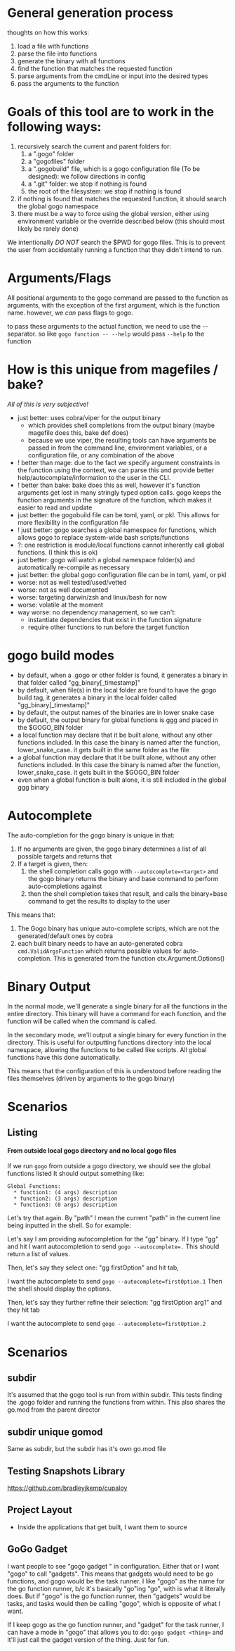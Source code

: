 # General generation process
thoughts on how this works:
1. load a file with functions
2. parse the file into functions
3. generate the binary with all functions
4. find the function that matches the requested function
5. parse arguments from the cmdLine or input into the desired types
6. pass the arguments to the function

# Goals of this tool are to work in the following ways:
1. recursively search the current and parent folders for:
   1. a ".gogo" folder
   2. a "gogofiles" folder
   3. a ".gogobuild" file, which is a gogo configuration file (To be designed): we follow directions in config
   4. a ".git" folder: we stop if nothing is found
   5. the root of the filesystem: we stop if nothing is found
2. if nothing is found that matches the requested function, it should search the global gogo namespace
3. there must be a way to force using the global version, either using environment variable or the override described below (this should most likely be rarely done)

We intentionally *DO NOT* search the $PWD for gogo files. This is to prevent the user from accidentally running a function that they didn't intend to run.

# Arguments/Flags
All positional arguments to the gogo command are passed to the function as arguments, with the exception of the first argument, 
which is the function name. however, we *can* pass flags to gogo.

to pass these arguments to the actual function, we need to use the -- separator.
so like `gogo function -- --help` would pass `--help` to the function

# How is this unique from magefiles / bake?

*All of this is very subjective!*

* just better: uses cobra/viper for the output binary 
  * which provides shell completions from the output binary (maybe magefile does this, bake def does)
  * because we use viper, the resulting tools can have arguments be passed in from the command line, environment variables, or a configuration file, or any combination of the above
* ! better than mage: due to the fact we specify argument constraints in the function using the context, we can parse this and provide better help/autocomplate/information to the user in the CLI.
* ! better than bake: bake does this as well, however it's function arguments get lost in many stringly typed option calls. gogo keeps the function arguments in the signature of the function, which makes it easier to read and update
* just better: the gogobuild file can be toml, yaml, or pkl. This allows for more flexibility in the configuration file
* ! just better: gogo searches a global namespace for functions, which allows gogo to replace system-wide bash scripts/functions
* ?: one restriction is module/local functions cannot inherently call global functions. (I think this is ok)
* just better: gogo will watch a global namespace folder(s) and automatically re-compile as necessary
* just better: the global gogo configuration file can be in toml, yaml, or pkl
* worse: not as well tested/used/vetted
* worse: not as well documented
* worse: targeting darwin/zsh and linux/bash for now
* worse: volatile at the moment
* way worse: no dependency management, so we can't: 
  * instantiate dependencies that exist in the function signature
  * require other functions to run before the target function

# gogo build modes
* by default, when a .gogo or other folder is found, it generates a binary in that folder called "gg_binary[_timestamp]"
* by default, when file(s) in the local folder are found to have the gogo build tag, it generates a binary in the local folder called "gg_binary[_timestamp]"
* by default, the output names of the binaries are in lower snake case
* by default, the output binary for global functions is ggg and placed in the $GOGO_BIN folder
* a local function may declare that it be built alone, without any other functions included. In this case the binary is named after the function, lower_snake_case. it gets built in the same folder as the file
* a global function may declare that it be built alone, without any other functions included. In this case the binary is named after the function, lower_snake_case. it gets built in the $GOGO_BIN folder
* even when a global function is built alone, it is still included in the global ggg binary

# Autocomplete
The auto-completion for the gogo binary is unique in that:
1. If no arguments are given, the gogo binary determines a list of all possible targets and returns that
2. If a target is given, then:
    1. the shell completion calls gogo with `--autocomplete=<target>` and the gogo binary returns the binary and base command to perform auto-completions against
    2. then the shell completion takes that result, and calls the binary+base command to get the results to display to the user

This means that:
1. The Gogo binary has unique auto-complete scripts, which are not the generated/default ones by cobra
2. each built binary needs to have an auto-generated cobra `cmd.ValidArgsFunction` which returns possible values for auto-completion. This is generated from the function ctx.Argument.Options()

# Binary Output
In the normal mode, we'll generate a single binary for all the functions in the entire directory. 
This binary will have a command for each function, and the function will be called when the command is called.

In the secondary mode, we'll output a single binary for every function in the directory. This is useful for outputting functions
directory into the local namespace, allowing the functions to be called like scripts. All global functions have this done automatically.

This means that the configuration of this is understood before reading the files themselves (driven by arguments to the gogo binary)

# Scenarios

## Listing

#### From outside local gogo directory and no local gogo files
If we run `gogo` from outside a gogo directory, we should see the global functions listed
It should output something like:
```
Global Functions:
  * function1: (4 args) description
  * function2: (3 args) description
  * function3: (0 args) description
```

Let's try that again. By "path" I mean the current "path" in the current line being inputted in the shell. So for example:

Let's say I am providing autocompletion for the "gg" binary.
If I type "gg" and hit <tab>
I want autocompletion to send `gogo --autocomplete=.`
This should return a list of values.

Then, let's say they select one:
"gg firstOption" and hit tab,

I want the autocomplete to send `gogo --autocomplete=firstOption.1`
Then the shell should display the options.

Then, let's say they further refine their selection:
"gg firstOption arg1" and they hit tab

I want the autocomplete to send `gogo --autocomplete=firstOption.2`

# Scenarios

## subdir
It's assumed that the gogo tool is run from within subdir. This tests finding the .gogo folder and running the functions from within.
This also shares the go.mod from the parent director

## subdir unique gomod
Same as subdir, but the subdir has it's own go.mod file

## Testing Snapshots Library
https://github.com/bradleyjkemp/cupaloy

## Project Layout
* Inside the applications that get built, I want them to source 

## GoGo Gadget
I want people to see "gogo gadget <thing>" in configuration. 
Either that or I want "gogo" to call "gadgets". This means that gadgets would need to be go functions, and gogo would be the task runner.
I like "gogo" as the name for the go function runner, b/c it's basically "go"ing "go", with is what it literally does.
But if "gogo" is the go function runner, then "gadgets" would be tasks, and tasks would then be calling "gogo", which is opposite of what I want.

If I keep gogo as the go function runner, and "gadget" for the task runner, I can have a mode in "gogo" that allows you to do:
`gogo gadget <thing>` and it'll just call the gadget version of the thing. Just for fun.
